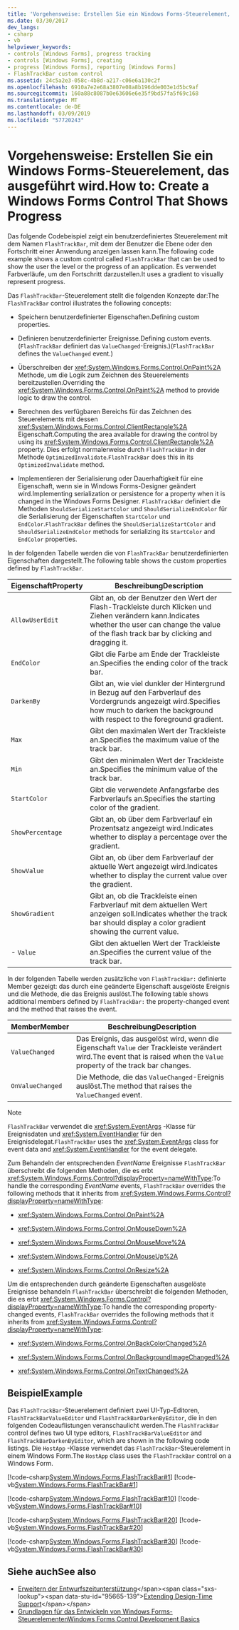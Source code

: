 ```yaml
---
title: 'Vorgehensweise: Erstellen Sie ein Windows Forms-Steuerelement, das ausgeführt wird.'
ms.date: 03/30/2017
dev_langs:
- csharp
- vb
helpviewer_keywords:
- controls [Windows Forms], progress tracking
- controls [Windows Forms], creating
- progress [Windows Forms], reporting [Windows Forms]
- FlashTrackBar custom control
ms.assetid: 24c5a2e3-058c-4b8d-a217-c06e6a130c2f
ms.openlocfilehash: 6910a7e2e68a3807e08a8b196dde003e1d5bc9af
ms.sourcegitcommit: 160a88c8087b0e63606e6e35f9bd57fa5f69c168
ms.translationtype: MT
ms.contentlocale: de-DE
ms.lasthandoff: 03/09/2019
ms.locfileid: "57720243"
---
```

# <a name="how-to-create-a-windows-forms-control-that-shows-progress"></a><span data-ttu-id="95665-102">Vorgehensweise: Erstellen Sie ein Windows Forms-Steuerelement, das ausgeführt wird.</span><span class="sxs-lookup"><span data-stu-id="95665-102">How to: Create a Windows Forms Control That Shows Progress</span></span>
<span data-ttu-id="95665-103">Das folgende Codebeispiel zeigt ein benutzerdefiniertes Steuerelement mit dem Namen `FlashTrackBar`, mit dem der Benutzer die Ebene oder den Fortschritt einer Anwendung anzeigen lassen kann.</span><span class="sxs-lookup"><span data-stu-id="95665-103">The following code example shows a custom control called `FlashTrackBar` that can be used to show the user the level or the progress of an application.</span></span> <span data-ttu-id="95665-104">Es verwendet Farbverläufe, um den Fortschritt darzustellen.</span><span class="sxs-lookup"><span data-stu-id="95665-104">It uses a gradient to visually represent progress.</span></span>  
  
 <span data-ttu-id="95665-105">Das `FlashTrackBar`-Steuerelement stellt die folgenden Konzepte dar:</span><span class="sxs-lookup"><span data-stu-id="95665-105">The `FlashTrackBar` control illustrates the following concepts:</span></span>  
  
-   <span data-ttu-id="95665-106">Speichern benutzerdefinierter Eigenschaften.</span><span class="sxs-lookup"><span data-stu-id="95665-106">Defining custom properties.</span></span>  
  
-   <span data-ttu-id="95665-107">Definieren benutzerdefinierter Ereignisse.</span><span class="sxs-lookup"><span data-stu-id="95665-107">Defining custom events.</span></span> <span data-ttu-id="95665-108">(`FlashTrackBar` definiert das `ValueChanged`-Ereignis.)</span><span class="sxs-lookup"><span data-stu-id="95665-108">(`FlashTrackBar` defines the `ValueChanged` event.)</span></span>  
  
-   <span data-ttu-id="95665-109">Überschreiben der <xref:System.Windows.Forms.Control.OnPaint%2A> Methode, um die Logik zum Zeichnen des Steuerelements bereitzustellen.</span><span class="sxs-lookup"><span data-stu-id="95665-109">Overriding the <xref:System.Windows.Forms.Control.OnPaint%2A> method to provide logic to draw the control.</span></span>  
  
-   <span data-ttu-id="95665-110">Berechnen des verfügbaren Bereichs für das Zeichnen des Steuerelements mit dessen <xref:System.Windows.Forms.Control.ClientRectangle%2A> Eigenschaft.</span><span class="sxs-lookup"><span data-stu-id="95665-110">Computing the area available for drawing the control by using its <xref:System.Windows.Forms.Control.ClientRectangle%2A> property.</span></span> <span data-ttu-id="95665-111">Dies erfolgt normalerweise durch `FlashTrackBar` in der Methode `OptimizedInvalidate`.</span><span class="sxs-lookup"><span data-stu-id="95665-111">`FlashTrackBar` does this in its `OptimizedInvalidate` method.</span></span>  
  
-   <span data-ttu-id="95665-112">Implementieren der Serialisierung oder Dauerhaftigkeit für eine Eigenschaft, wenn sie in Windows Forms-Designer geändert wird.</span><span class="sxs-lookup"><span data-stu-id="95665-112">Implementing serialization or persistence for a property when it is changed in the Windows Forms Designer.</span></span> <span data-ttu-id="95665-113">`FlashTrackBar` definiert die Methoden `ShouldSerializeStartColor` und `ShouldSerializeEndColor` für die Serialisierung der Eigenschaften `StartColor` und `EndColor`.</span><span class="sxs-lookup"><span data-stu-id="95665-113">`FlashTrackBar` defines the `ShouldSerializeStartColor` and `ShouldSerializeEndColor` methods for serializing its `StartColor` and `EndColor` properties.</span></span>  
  
 <span data-ttu-id="95665-114">In der folgenden Tabelle werden die von `FlashTrackBar` benutzerdefinierten Eigenschaften dargestellt.</span><span class="sxs-lookup"><span data-stu-id="95665-114">The following table shows the custom properties defined by `FlashTrackBar`.</span></span>  
  
|<span data-ttu-id="95665-115">Eigenschaft</span><span class="sxs-lookup"><span data-stu-id="95665-115">Property</span></span>|<span data-ttu-id="95665-116">Beschreibung</span><span class="sxs-lookup"><span data-stu-id="95665-116">Description</span></span>|  
|--------------|-----------------|  
|`AllowUserEdit`|<span data-ttu-id="95665-117">Gibt an, ob der Benutzer den Wert der Flash-Trackleiste durch Klicken und Ziehen verändern kann.</span><span class="sxs-lookup"><span data-stu-id="95665-117">Indicates whether the user can change the value of the flash track bar by clicking and dragging it.</span></span>|  
|`EndColor`|<span data-ttu-id="95665-118">Gibt die Farbe am Ende der Trackleiste an.</span><span class="sxs-lookup"><span data-stu-id="95665-118">Specifies the ending color of the track bar.</span></span>|  
|`DarkenBy`|<span data-ttu-id="95665-119">Gibt an, wie viel dunkler der Hintergrund in Bezug auf den Farbverlauf des Vordergrunds angezeigt wird.</span><span class="sxs-lookup"><span data-stu-id="95665-119">Specifies how much to darken the background with respect to the foreground gradient.</span></span>|  
|`Max`|<span data-ttu-id="95665-120">Gibt den maximalen Wert der Trackleiste an.</span><span class="sxs-lookup"><span data-stu-id="95665-120">Specifies the maximum value of the track bar.</span></span>|  
|`Min`|<span data-ttu-id="95665-121">Gibt den minimalen Wert der Trackleiste an.</span><span class="sxs-lookup"><span data-stu-id="95665-121">Specifies the minimum value of the track bar.</span></span>|  
|`StartColor`|<span data-ttu-id="95665-122">Gibt die verwendete Anfangsfarbe des Farbverlaufs an.</span><span class="sxs-lookup"><span data-stu-id="95665-122">Specifies the starting color of the gradient.</span></span>|  
|`ShowPercentage`|<span data-ttu-id="95665-123">Gibt an, ob über dem Farbverlauf ein Prozentsatz angezeigt wird.</span><span class="sxs-lookup"><span data-stu-id="95665-123">Indicates whether to display a percentage over the gradient.</span></span>|  
|`ShowValue`|<span data-ttu-id="95665-124">Gibt an, ob über dem Farbverlauf der aktuelle Wert angezeigt wird.</span><span class="sxs-lookup"><span data-stu-id="95665-124">Indicates whether to display the current value over the gradient.</span></span>|  
|`ShowGradient`|<span data-ttu-id="95665-125">Gibt an, ob die Trackleiste einen Farbverlauf mit dem aktuellen Wert anzeigen soll.</span><span class="sxs-lookup"><span data-stu-id="95665-125">Indicates whether the track bar should display a color gradient showing the current value.</span></span>|  
|-   `Value`|<span data-ttu-id="95665-126">Gibt den aktuellen Wert der Trackleiste an.</span><span class="sxs-lookup"><span data-stu-id="95665-126">Specifies the current value of the track bar.</span></span>|  
  
 <span data-ttu-id="95665-127">In der folgenden Tabelle werden zusätzliche von `FlashTrackBar:` definierte Member gezeigt: das durch eine geänderte Eigenschaft ausgelöste Ereignis und die Methode, die das Ereignis auslöst.</span><span class="sxs-lookup"><span data-stu-id="95665-127">The following table shows additional members defined by `FlashTrackBar:` the property-changed event and the method that raises the event.</span></span>  
  
|<span data-ttu-id="95665-128">Member</span><span class="sxs-lookup"><span data-stu-id="95665-128">Member</span></span>|<span data-ttu-id="95665-129">Beschreibung</span><span class="sxs-lookup"><span data-stu-id="95665-129">Description</span></span>|  
|------------|-----------------|  
|`ValueChanged`|<span data-ttu-id="95665-130">Das Ereignis, das ausgelöst wird, wenn die Eigenschaft `Value` der Trackleiste verändert wird.</span><span class="sxs-lookup"><span data-stu-id="95665-130">The event that is raised when the `Value` property of the track bar changes.</span></span>|  
|`OnValueChanged`|<span data-ttu-id="95665-131">Die Methode, die das `ValueChanged`-Ereignis auslöst.</span><span class="sxs-lookup"><span data-stu-id="95665-131">The method that raises the `ValueChanged` event.</span></span>|  
  
> [!NOTE]
>  <span data-ttu-id="95665-132">`FlashTrackBar` verwendet die <xref:System.EventArgs> -Klasse für Ereignisdaten und <xref:System.EventHandler> für den Ereignisdelegat.</span><span class="sxs-lookup"><span data-stu-id="95665-132">`FlashTrackBar` uses the <xref:System.EventArgs> class for event data and <xref:System.EventHandler> for the event delegate.</span></span>  
  
 <span data-ttu-id="95665-133">Zum Behandeln der entsprechenden *EventName* Ereignisse `FlashTrackBar` überschreibt die folgenden Methoden, die es erbt <xref:System.Windows.Forms.Control?displayProperty=nameWithType>:</span><span class="sxs-lookup"><span data-stu-id="95665-133">To handle the corresponding *EventName* events, `FlashTrackBar` overrides the following methods that it inherits from <xref:System.Windows.Forms.Control?displayProperty=nameWithType>:</span></span>  
  
-   <xref:System.Windows.Forms.Control.OnPaint%2A>  
  
-   <xref:System.Windows.Forms.Control.OnMouseDown%2A>  
  
-   <xref:System.Windows.Forms.Control.OnMouseMove%2A>  
  
-   <xref:System.Windows.Forms.Control.OnMouseUp%2A>  
  
-   <xref:System.Windows.Forms.Control.OnResize%2A>  
  
 <span data-ttu-id="95665-134">Um die entsprechenden durch geänderte Eigenschaften ausgelöste Ereignisse behandeln `FlashTrackBar` überschreibt die folgenden Methoden, die es erbt <xref:System.Windows.Forms.Control?displayProperty=nameWithType>:</span><span class="sxs-lookup"><span data-stu-id="95665-134">To handle the corresponding property-changed events, `FlashTrackBar` overrides the following methods that it inherits from <xref:System.Windows.Forms.Control?displayProperty=nameWithType>:</span></span>  
  
-   <xref:System.Windows.Forms.Control.OnBackColorChanged%2A>  
  
-   <xref:System.Windows.Forms.Control.OnBackgroundImageChanged%2A>  
  
-   <xref:System.Windows.Forms.Control.OnTextChanged%2A>  
  
## <a name="example"></a><span data-ttu-id="95665-135">Beispiel</span><span class="sxs-lookup"><span data-stu-id="95665-135">Example</span></span>  
 <span data-ttu-id="95665-136">Das `FlashTrackBar`-Steuerelement definiert zwei UI-Typ-Editoren, `FlashTrackBarValueEditor` und `FlashTrackBarDarkenByEditor`, die in den folgenden Codeauflistungen veranschaulicht werden.</span><span class="sxs-lookup"><span data-stu-id="95665-136">The `FlashTrackBar` control defines two UI type editors, `FlashTrackBarValueEditor` and `FlashTrackBarDarkenByEditor`, which are shown in the following code listings.</span></span> <span data-ttu-id="95665-137">Die `HostApp` -Klasse verwendet das `FlashTrackBar`-Steuerelement in einem Windows Form.</span><span class="sxs-lookup"><span data-stu-id="95665-137">The `HostApp` class uses the `FlashTrackBar` control on a Windows Form.</span></span>  
  
 [!code-csharp[System.Windows.Forms.FlashTrackBar#1](~/samples/snippets/csharp/VS_Snippets_Winforms/System.Windows.Forms.FlashTrackBar/CS/FlashTrackBar.cs#1)]
 [!code-vb[System.Windows.Forms.FlashTrackBar#1](~/samples/snippets/visualbasic/VS_Snippets_Winforms/System.Windows.Forms.FlashTrackBar/VB/FlashTrackBar.vb#1)]  
  
 [!code-csharp[System.Windows.Forms.FlashTrackBar#10](~/samples/snippets/csharp/VS_Snippets_Winforms/System.Windows.Forms.FlashTrackBar/CS/FlashTrackBarDarkenByEditor.cs#10)]
 [!code-vb[System.Windows.Forms.FlashTrackBar#10](~/samples/snippets/visualbasic/VS_Snippets_Winforms/System.Windows.Forms.FlashTrackBar/VB/FlashTrackBarDarkenByEditor.vb#10)]  
  
 [!code-csharp[System.Windows.Forms.FlashTrackBar#20](~/samples/snippets/csharp/VS_Snippets_Winforms/System.Windows.Forms.FlashTrackBar/CS/FlashTrackBarValueEditor.cs#20)]
 [!code-vb[System.Windows.Forms.FlashTrackBar#20](~/samples/snippets/visualbasic/VS_Snippets_Winforms/System.Windows.Forms.FlashTrackBar/VB/FlashTrackBarValueEditor.vb#20)]  
  
 [!code-csharp[System.Windows.Forms.FlashTrackBar#30](~/samples/snippets/csharp/VS_Snippets_Winforms/System.Windows.Forms.FlashTrackBar/CS/HostApp.cs#30)]
 [!code-vb[System.Windows.Forms.FlashTrackBar#30](~/samples/snippets/visualbasic/VS_Snippets_Winforms/System.Windows.Forms.FlashTrackBar/VB/HostApp.vb#30)]  
  
## <a name="see-also"></a><span data-ttu-id="95665-138">Siehe auch</span><span class="sxs-lookup"><span data-stu-id="95665-138">See also</span></span>
- <span data-ttu-id="95665-139">[Erweitern der Entwurfszeitunterstützung](https://docs.microsoft.com/previous-versions/visualstudio/visual-studio-2013/37899azc(v=vs.120))</span><span class="sxs-lookup"><span data-stu-id="95665-139">[Extending Design-Time Support](https://docs.microsoft.com/previous-versions/visualstudio/visual-studio-2013/37899azc(v=vs.120))</span></span>
- [<span data-ttu-id="95665-140">Grundlagen für das Entwickeln von Windows Forms-Steuerelementen</span><span class="sxs-lookup"><span data-stu-id="95665-140">Windows Forms Control Development Basics</span></span>](windows-forms-control-development-basics.md)
